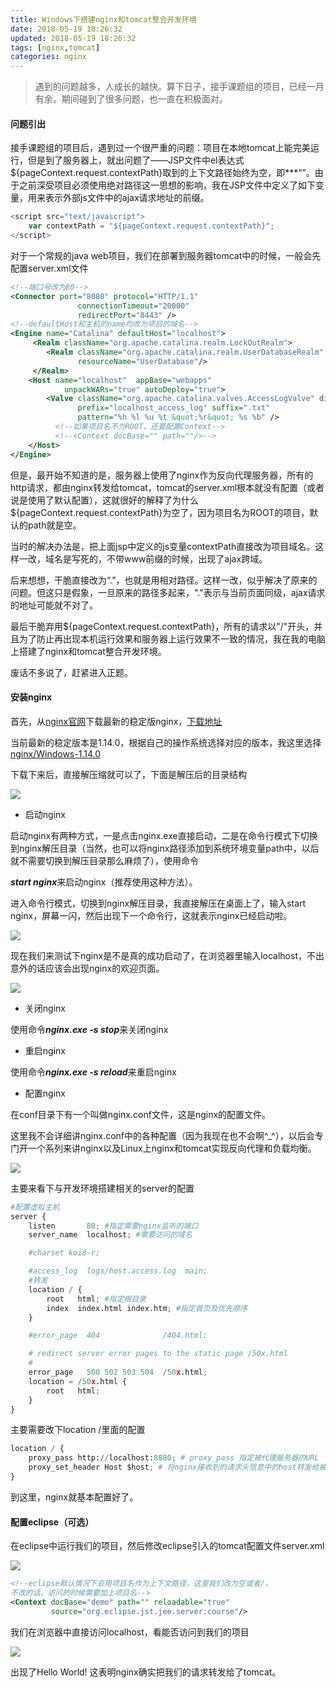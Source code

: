 ```yaml
---
title: Windows下搭建nginx和tomcat整合开发环境
date: 2018-05-19 18:26:32
updated: 2018-05-19 18:26:32
tags: [nginx,tomcat]
categories: nginx
---
```


> 遇到的问题越多，人成长的越快。算下日子，接手课题组的项目，已经一月有余。期间碰到了很多问题，也一直在积极面对。

#### 问题引出 

接手课题组的项目后，遇到过一个很严重的问题：项目在本地tomcat上能完美运行，但是到了服务器上，就出问题了——JSP文件中el表达式${pageContext.request.contextPath}取到的上下文路径始终为空，即***“”。由于之前深受项目必须使用绝对路径这一思想的影响，我在JSP文件中定义了如下变量，用来表示外部js文件中的ajax请求地址的前缀。

```javascript
<script src="text/javascript">
	var contextPath = "${pageContext.request.contextPath}";
</script>
```

<!--more-->

对于一个常规的java web项目，我们在部署到服务器tomcat中的时候，一般会先配置server.xml文件

```xml
<!--端口号改为80-->
<Connector port="8080" protocol="HTTP/1.1"
               connectionTimeout="20000"
               redirectPort="8443" />
<!--defaultHost和主机的name均改为项目的域名-->
<Engine name="Catalina" defaultHost="localhost">
     <Realm className="org.apache.catalina.realm.LockOutRealm">
        <Realm className="org.apache.catalina.realm.UserDatabaseRealm"
               resourceName="UserDatabase"/>
     </Realm>
	<Host name="localhost"  appBase="webapps"
            unpackWARs="true" autoDeploy="true">
        <Valve className="org.apache.catalina.valves.AccessLogValve" directory="logs"
               prefix="localhost_access_log" suffix=".txt"
               pattern="%h %l %u %t &quot;%r&quot; %s %b" />
          <!--如果项目名不为ROOT，还要配置Context-->
          <!--<Context docBase="" path=""/>-->
	</Host>
</Engine>
```

但是，最开始不知道的是，服务器上使用了nginx作为反向代理服务器，所有的http请求，都由nginx转发给tomcat，tomcat的server.xml根本就没有配置（或者说是使用了默认配置），这就很好的解释了为什么${pageContext.request.contextPath}为空了，因为项目名为ROOT的项目，默认的path就是空。

当时的解决办法是，把上面jsp中定义的js变量contextPath直接改为项目域名。这样一改，域名是写死的，不带www前缀的时候，出现了ajax跨域。

后来想想，干脆直接改为“.”，也就是用相对路径。这样一改，似乎解决了原来的问题。但这只是假象，一旦原来的路径多起来，"."表示与当前页面同级，ajax请求的地址可能就不对了。

最后干脆弃用${pageContext.request.contextPath}，所有的请求以"/"开头，并且为了防止再出现本机运行效果和服务器上运行效果不一致的情况，我在我的电脑上搭建了nginx和tomcat整合开发环境。

废话不多说了，赶紧进入正题。

#### 安装nginx 

首先，从[nginx官网](http://nginx.org/)下载最新的稳定版nginx，[下载地址](http://nginx.org/en/download.html)

当前最新的稳定版本是1.14.0，根据自己的操作系统选择对应的版本，我这里选择[nginx/Windows-1.14.0](http://nginx.org/download/nginx-1.14.0.zip)

下载下来后，直接解压缩就可以了，下面是解压后的目录结构

![](http://p64uw9x5j.bkt.clouddn.com//image/2018/05/19/20180519202131.png)

* 启动nginx

启动nginx有两种方式，一是点击nginx.exe直接启动，二是在命令行模式下切换到nginx解压目录（当然，也可以将nginx路径添加到系统环境变量path中，以后就不需要切换到解压目录那么麻烦了），使用命令

***start nginx***来启动nginx（推荐使用这种方法）。

进入命令行模式，切换到nginx解压目录，我直接解压在桌面上了，输入start nginx，屏幕一闪，然后出现下一个命令行，这就表示nginx已经启动啦。

![](http://p64uw9x5j.bkt.clouddn.com//image/2018/05/19/20180519211405.png)

现在我们来测试下nginx是不是真的成功启动了，在浏览器里输入localhost，不出意外的话应该会出现nginx的欢迎页面。



![](http://p64uw9x5j.bkt.clouddn.com//image/2018/05/19/20180519211328.png)

* 关闭nginx

使用命令***nginx.exe -s stop***来关闭nginx

* 重启nginx

使用命令***nginx.exe -s reload***来重启nginx

* 配置nginx

在conf目录下有一个叫做nginx.conf文件，这是nginx的配置文件。

这里我不会详细讲nginx.conf中的各种配置（因为我现在也不会啊^_^），以后会专门开一个系列来讲nginx以及Linux上nginx和tomcat实现反向代理和负载均衡。

![](http://p64uw9x5j.bkt.clouddn.com//image/2018/05/19/20180519202234.png)

主要来看下与开发环境搭建相关的server的配置

```python
#配置虚拟主机
server {
    listen       80; #指定需要nginx监听的端口
    server_name  localhost; #需要访问的域名

    #charset koi8-r;

    #access_log  logs/host.access.log  main;
    #转发
    location / {
        root   html; #指定根目录
        index  index.html index.htm; #指定首页及优先顺序
    }

    #error_page  404              /404.html;

    # redirect server error pages to the static page /50x.html
    #
    error_page   500 502 503 504  /50x.html;
    location = /50x.html {
        root   html;
    }
}
```

主要需要改下location /里面的配置

```python
location / {
    proxy_pass http://localhost:8080; # proxy_pass 指定被代理服务器的URL
    proxy_set_header Host $host; # 将nginx接收到的请求头信息中的host转发给被代理服务器
}
```

到这里，nginx就基本配置好了。

#### 配置eclipse（可选）

在eclipse中运行我们的项目，然后修改eclipse引入的tomcat配置文件server.xml

![](http://p64uw9x5j.bkt.clouddn.com//image/2018/05/19/20180519205728.png)

```xml
<!--eclipse默认情况下会用项目名作为上下文路径，这里我们改为空或者/，
不改的话，访问的时候需要加上项目名-->
<Context docBase="demo" path="" reloadable="true" 
         source="org.eclipse.jst.jee.server:course"/>
```

我们在浏览器中直接访问localhost，看能否访问到我们的项目

![](http://p64uw9x5j.bkt.clouddn.com//image/2018/05/19/20180519213000.png)

出现了Hello World! 这表明nginx确实把我们的请求转发给了tomcat。